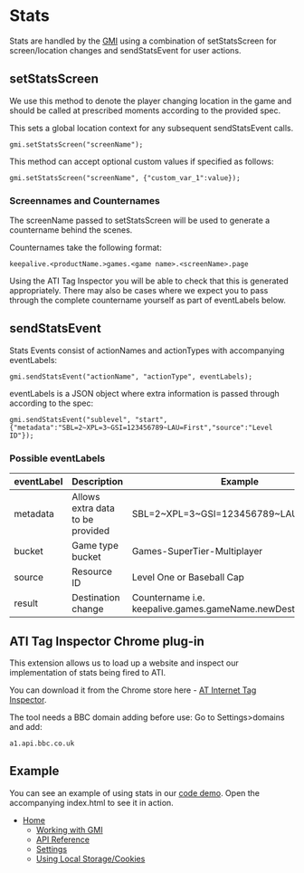 # Stats

Stats are handled by the [GMI](gmi.md#gmi) using a combination of 
setStatsScreen for screen/location changes and sendStatsEvent for user actions. 

## setStatsScreen
We use this method to denote the player changing location in the game and 
should be called at prescribed moments according to the provided spec. 

This sets a global location context for any subsequent sendStatsEvent calls.

````
gmi.setStatsScreen("screenName");
````
This method can accept optional custom values if specified as follows:

````
gmi.setStatsScreen("screenName", {"custom_var_1":value});
````

### Screennames and Counternames
The screenName passed to setStatsScreen will be used to generate a countername behind the scenes. 

Counternames take the following format:

````
keepalive.<productName.>games.<game name>.<screenName>.page
````

Using the ATI Tag Inspector you will be able to check that this is generated appropriately. 
There may also be cases where we expect you to pass through the complete countername yourself as part of eventLabels below.

## sendStatsEvent
Stats Events consist of actionNames and actionTypes with accompanying eventLabels:

````
gmi.sendStatsEvent("actionName", "actionType", eventLabels);
````
eventLabels is a JSON object where extra information is passed through according to the spec:

````
gmi.sendStatsEvent("sublevel", "start", {"metadata":"SBL=2~XPL=3~GSI=123456789~LAU=First","source":"Level ID"});
````

### Possible eventLabels

| eventLabel | Description | Example |
|------------|----------------------------------|---------|
| metadata   | Allows extra data to be provided | SBL=2~XPL=3~GSI=123456789~LAU=First |
| bucket     | Game type bucket                 | Games-SuperTier-Multiplayer |
| source     | Resource ID                      | Level One or Baseball Cap |
| result     | Destination change               | Countername i.e. keepalive.games.gameName.newDestination.page |

## ATI Tag Inspector Chrome plug-in

This extension allows us to load up a website and inspect our implementation of stats being fired to ATI. 

You can download it from the Chrome store here - [AT Internet Tag Inspector](https://chrome.google.com/webstore/detail/at-internet-tag-inspector/epdfbeoiphkaeapcohmilhmpdeilgnok).

The tool needs a BBC domain adding before use: 
Go to Settings>domains and add: 
```
a1.api.bbc.co.uk
```

## Example
You can see an example of using stats in our [code demo](../src/main.js). 
Open the accompanying index.html to see it in action.

* [Home](../README.md)
    * [Working with GMI](working-with-gmi.md)
    * [API Reference](gmi.md)
    * [Settings](settings.md)
    * [Using Local Storage/Cookies](data-storage.md#using-local-storagecookies)
